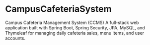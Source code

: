 # CampusCafeteriaSystem
Campus Cafeteria Management System (CCMS) A full-stack web application built with Spring Boot, Spring Security, JPA, MySQL, and Thymeleaf for managing daily cafeteria sales, menu items, and user accounts.
